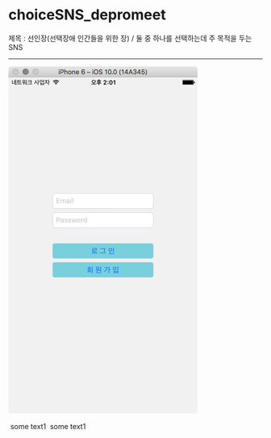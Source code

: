 # choiceSNS_depromeet
제목 : 선인장(선택장애 인간들을 위한 장) / 둘 중 하나를 선택하는데 주 목적을 두는 SNS

- - -


![Alt text](/Screenshot/imgSignIn.png)

<div>
  
  <img class="img-valign" src="http://www.placehold.it/30x30" alt="" />
  <span class="text1">some text1</span>
  <img class="img-valign" src="http://www.placehold.it/20x20" alt="" />
  <span class="text1">some text1</span>
  
</div>
